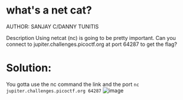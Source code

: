 # what's a net cat?
AUTHOR: SANJAY C/DANNY TUNITIS

Description
Using netcat (nc) is going to be pretty important. Can you connect to jupiter.challenges.picoctf.org at port 64287 to get the flag?

# Solution:
You gotta use the nc command the link and the port 
`nc jupiter.challenges.picoctf.org 64287`
![image](https://github.com/LAVANYA-PIDIKITI/picoCTF-Writeup/assets/98797256/84974fc7-56fe-4da5-bae0-e8fdf8af0fa4)
